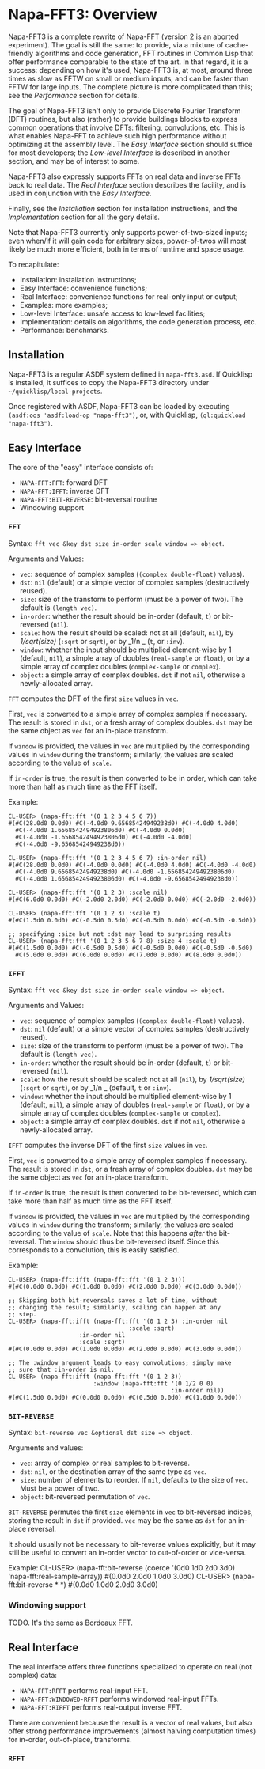 Napa-FFT3: Overview
===================

Napa-FFT3 is a complete rewrite of Napa-FFT (version 2 is an aborted
experiment).  The goal is still the same: to provide, via a mixture of
cache-friendly algorithms and code generation, FFT routines in Common
Lisp that offer performance comparable to the state of the art.  In
that regard, it is a success: depending on how it's used, Napa-FFT3
is, at most, around three times as slow as FFTW on small or medium
inputs, and can be faster than FFTW for large inputs.  The complete
picture is more complicated than this; see the _Performance_ section
for details.

The goal of Napa-FFT3 isn't only to provide Discrete Fourier Transform
(DFT) routines, but also (rather) to provide buildings blocks to
express common operations that involve DFTs: filtering, convolutions,
etc.  This is what enables Napa-FFT to achieve such high performance
without optimizing at the assembly level.  The _Easy Interface_
section should suffice for most developers; the _Low-level Interface_
is described in another section, and may be of interest to some.

Napa-FFT3 also expressly supports FFTs on real data and inverse FFTs
back to real data.  The _Real Interface_ section describes the
facility, and is used in conjunction with the _Easy Interface_.

Finally, see the _Installation_ section for installation instructions,
and the _Implementation_ section for all the gory details.

Note that Napa-FFT3 currently only supports power-of-two-sized inputs;
even when/if it will gain code for arbitrary sizes, power-of-twos will
most likely be much more efficient, both in terms of runtime and space
usage.

To recapitulate:
 * Installation: installation instructions;
 * Easy Interface: convenience functions;
 * Real Interface: convenience functions for real-only input or
   output;
 * Examples: more examples;
 * Low-level Interface: unsafe access to low-level facilities;
 * Implementation: details on algorithms, the code generation process,
   etc.
 * Performance: benchmarks.
 
Installation
------------

Napa-FFT3 is a regular ASDF system defined in `napa-fft3.asd`.  If
Quicklisp is installed, it suffices to copy the Napa-FFT3 directory
under `~/quicklisp/local-projects`.

Once registered with ASDF, Napa-FFT3 can be loaded by executing
`(asdf:oos 'asdf:load-op "napa-fft3")`, or, with Quicklisp, 
`(ql:quickload "napa-fft3")`.

Easy Interface
--------------

The core of the "easy" interface consists of:

 * `NAPA-FFT:FFT`: forward DFT
 * `NAPA-FFT:IFFT`: inverse DFT
 * `NAPA-FFT:BIT-REVERSE`: bit-reversal routine
 * Windowing support

### `FFT`

Syntax: `fft vec &key dst size in-order scale window => object`.

Arguments and Values:
 * `vec`: sequence of complex samples (`(complex double-float)` values).
 * `dst`: `nil` (default) or a simple vector of complex samples
   (destructively reused).
 * `size`: size of the transform to perform (must be a power of
   two). The default is `(length vec)`.
 * `in-order`: whether the result should be in-order (default, `t`) or
   bit-reversed (`nil`).
 * `scale`: how the result should be scaled: not at all (default,
   `nil`), by _1/sqrt(size)_ (`:sqrt` or `sqrt`), or by _1/n _ (`t`,
   or `:inv`).
 * `window`: whether the input should be multiplied element-wise by 1
   (default, `nil`), a simple array of doubles (`real-sample` or
   `float`), or by a simple array of complex doubles (`complex-sample`
   or `complex`).
 * `object`: a simple array of complex doubles. `dst` if not `nil`,
   otherwise a newly-allocated array.
   
`FFT` computes the DFT of the first `size` values in `vec`.

First, `vec` is converted to a simple array of complex samples if
necessary.  The result is stored in `dst`, or a fresh array of complex
doubles. `dst` may be the same object as `vec` for an in-place
transform.

If `window` is provided, the values in `vec` are multiplied by the
corresponding values in `window` during the transform; similarly, the
values are scaled according to the value of `scale`.

If `in-order` is true, the result is then converted to be in order,
which can take more than half as much time as the FFT itself.

Example:

    CL-USER> (napa-fft:fft '(0 1 2 3 4 5 6 7))
    #(#C(28.0d0 0.0d0) #C(-4.0d0 9.65685424949238d0) #C(-4.0d0 4.0d0)
      #C(-4.0d0 1.6568542494923806d0) #C(-4.0d0 0.0d0)
      #C(-4.0d0 -1.6568542494923806d0) #C(-4.0d0 -4.0d0)
      #C(-4.0d0 -9.65685424949238d0))
    
    CL-USER> (napa-fft:fft '(0 1 2 3 4 5 6 7) :in-order nil)
    #(#C(28.0d0 0.0d0) #C(-4.0d0 0.0d0) #C(-4.0d0 4.0d0) #C(-4.0d0 -4.0d0)
      #C(-4.0d0 9.65685424949238d0) #C(-4.0d0 -1.6568542494923806d0)
      #C(-4.0d0 1.6568542494923806d0) #C(-4.0d0 -9.65685424949238d0))
    
    CL-USER> (napa-fft:fft '(0 1 2 3) :scale nil)
    #(#C(6.0d0 0.0d0) #C(-2.0d0 2.0d0) #C(-2.0d0 0.0d0) #C(-2.0d0 -2.0d0))
    
    CL-USER> (napa-fft:fft '(0 1 2 3) :scale t)
    #(#C(1.5d0 0.0d0) #C(-0.5d0 0.5d0) #C(-0.5d0 0.0d0) #C(-0.5d0 -0.5d0))
    
    ;; specifying :size but not :dst may lead to surprising results
    CL-USER> (napa-fft:fft '(0 1 2 3 5 6 7 8) :size 4 :scale t)
    #(#C(1.5d0 0.0d0) #C(-0.5d0 0.5d0) #C(-0.5d0 0.0d0) #C(-0.5d0 -0.5d0)
      #C(5.0d0 0.0d0) #C(6.0d0 0.0d0) #C(7.0d0 0.0d0) #C(8.0d0 0.0d0))


### `IFFT`

Syntax: `fft vec &key dst size in-order scale window => object`.

Arguments and Values:
 * `vec`: sequence of complex samples (`(complex double-float)` values).
 * `dst`: `nil` (default) or a simple vector of complex samples
   (destructively reused).
 * `size`: size of the transform to perform (must be a power of
   two). The default is `(length vec)`.
 * `in-order`: whether the result should be in-order (default, `t`) or
   bit-reversed (`nil`).
 * `scale`: how the result should be scaled: not at all (`nil`), by
   _1/sqrt(size)_ (`:sqrt` or `sqrt`), or by _1/n _ (default, `t` or `:inv`).
 * `window`: whether the input should be multiplied element-wise by 1
   (default, `nil`), a simple array of doubles (`real-sample` or
   `float`), or by a simple array of complex doubles (`complex-sample`
   or `complex`).
 * `object`: a simple array of complex doubles. `dst` if not `nil`,
   otherwise a newly-allocated array.
   
`IFFT` computes the inverse DFT of the first `size` values in `vec`.

First, `vec` is converted to a simple array of complex samples if
necessary.  The result is stored in `dst`, or a fresh array of complex
doubles. `dst` may be the same object as `vec` for an in-place
transform.

If `in-order` is true, the result is then converted to be
bit-reversed, which can take more than half as much time as the FFT
itself.

If `window` is provided, the values in `vec` are multiplied by the
corresponding values in `window` during the transform; similarly, the
values are scaled according to the value of `scale`.  Note that this
happens *after* the bit-reversal.  The `window` should thus be
bit-reversed itself.  Since this corresponds to a convolution, this is
easily satisfied.

Example:

    CL-USER> (napa-fft:ifft (napa-fft:fft '(0 1 2 3)))
    #(#C(0.0d0 0.0d0) #C(1.0d0 0.0d0) #C(2.0d0 0.0d0) #C(3.0d0 0.0d0))
    
    ;; Skipping both bit-reversals saves a lot of time, without
    ;; changing the result; similarly, scaling can happen at any
    ;; step.
    CL-USER> (napa-fft:ifft (napa-fft:fft '(0 1 2 3) :in-order nil
                                      :scale :sqrt)
                        :in-order nil
                        :scale :sqrt)
    #(#C(0.0d0 0.0d0) #C(1.0d0 0.0d0) #C(2.0d0 0.0d0) #C(3.0d0 0.0d0))
    
    ;; The :window argument leads to easy convolutions; simply make
    ;; sure that :in-order is nil.
    CL-USER> (napa-fft:ifft (napa-fft:fft '(0 1 2 3))
                            :window (napa-fft:fft '(0 1/2 0 0)
                                                  :in-order nil))
    #(#C(1.5d0 0.0d0) #C(0.0d0 0.0d0) #C(0.5d0 0.0d0) #C(1.0d0 0.0d0))

### `BIT-REVERSE`

Syntax: `bit-reverse vec &optional dst size => object`.

Arguments and values:
 * `vec`: array of complex or real samples to bit-reverse.
 * `dst`: `nil`, or the destination array of the same type as `vec`.
 * `size`: number of elements to reorder. If `nil`, defaults to the
   size of `vec`. Must be a power of two.
 * `object`: bit-reversed permutation of `vec`.
 
`BIT-REVERSE` permutes the first `size` elements in `vec` to
bit-reversed indices, storing the result in `dst` if provided.  `vec`
may be the same as `dst` for an in-place reversal.

It should usually not be necessary to bit-reverse values explicitly,
but it may still be useful to convert an in-order vector to
out-of-order or vice-versa.

Example:
    CL-USER> (napa-fft:bit-reverse (coerce '(0d0 1d0 2d0 3d0)
                                           'napa-fft:real-sample-array))
    #(0.0d0 2.0d0 1.0d0 3.0d0)
    CL-USER> (napa-fft:bit-reverse * *)
    #(0.0d0 1.0d0 2.0d0 3.0d0)

### Windowing support

TODO. It's the same as Bordeaux FFT.

Real Interface
--------------

The real interface offers three functions specialized to operate on
real (not complex) data:

 * `NAPA-FFT:RFFT` performs real-input FFT.
 * `NAPA-FFT:WINDOWED-RFFT` performs windowed real-input FFTs.
 * `NAPA-FFT:RIFFT` performs real-output inverse FFT.

There are convenient because the result is a vector of real values,
but also offer strong performance improvements (almost halving
computation times) for in-order, out-of-place, transforms.

### `RFFT`

